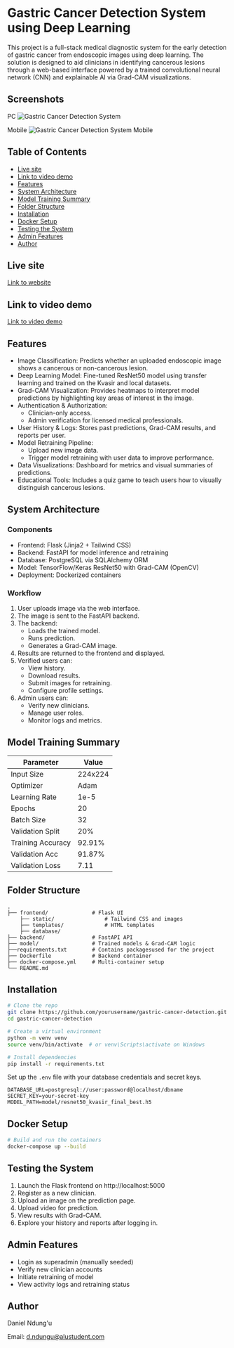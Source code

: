 # Gastric Cancer Detection System using Deep Learning

This project is a full-stack medical diagnostic system for the early detection of gastric cancer from endoscopic images using deep learning. The solution is designed to aid clinicians in identifying cancerous lesions through a web-based interface powered by a trained convolutional neural network (CNN) and explainable AI via Grad-CAM visualizations.

## Screenshots
PC
![Gastric Cancer Detection System](./images/gstroDetect_screenshot.png)

Mobile
![Gastric Cancer Detection System Mobile](./images/gstroDetect_mobile.png)

## Table of Contents
- [Live site](#live-site)
- [Link to video demo](#link-to-video-demo)
- [Features](#features)
- [System Architecture](#system-architecture)
- [Model Training Summary](#model-training-summary)
- [Folder Structure](#folder-structure)
- [Installation](#installation)
- [Docker Setup](#docker-setup)
- [Testing the System](#testing-the-system)
- [Admin Features](#admin-features)
- [Author](#author)

## Live site

[Link to website](https://gastric-flask-app.azurewebsites.net/)

## Link to video demo
[Link to video demo](https://drive.google.com/file/d/1Nqz_d4LTL5yrCagBvI79xa8SGA5VdlHq/view?usp=sharing)

## Features

- Image Classification: Predicts whether an uploaded endoscopic image shows a cancerous or non-cancerous lesion.
- Deep Learning Model: Fine-tuned ResNet50 model using transfer learning and trained on the Kvasir and local datasets.
- Grad-CAM Visualization: Provides heatmaps to interpret model predictions by highlighting key areas of interest in the image.
- Authentication & Authorization:
  - Clinician-only access.
  - Admin verification for licensed medical professionals.
- User History & Logs: Stores past predictions, Grad-CAM results, and reports per user.
- Model Retraining Pipeline:
  - Upload new image data.
  - Trigger model retraining with user data to improve performance.
- Data Visualizations: Dashboard for metrics and visual summaries of predictions.
- Educational Tools: Includes a quiz game to teach users how to visually distinguish cancerous lesions.

## System Architecture

### Components

- Frontend: Flask (Jinja2 + Tailwind CSS)
- Backend: FastAPI for model inference and retraining
- Database: PostgreSQL via SQLAlchemy ORM
- Model: TensorFlow/Keras ResNet50 with Grad-CAM (OpenCV)
- Deployment: Dockerized containers

### Workflow

1. User uploads image via the web interface.
2. The image is sent to the FastAPI backend.
3. The backend:
   - Loads the trained model.
   - Runs prediction.
   - Generates a Grad-CAM image.
4. Results are returned to the frontend and displayed.
5. Verified users can:
   - View history.
   - Download results.
   - Submit images for retraining.
   - Configure profile settings.
6. Admin users can:
   - Verify new clinicians.
   - Manage user roles.
   - Monitor logs and metrics.

## Model Training Summary

| Parameter         | Value               |
|------------------|---------------------|
| Input Size       | 224x224             |
| Optimizer        | Adam                |
| Learning Rate    | 1e-5                |
| Epochs           | 20                  |
| Batch Size       | 32                  |
| Validation Split | 20%                 |
| Training Accuracy| 92.91%              |
| Validation Acc   | 91.87%              |
| Validation Loss  | 7.11                |

## Folder Structure

```
.
├── frontend/              # Flask UI
    ├── static/                # Tailwind CSS and images
    ├── templates/             # HTML templates
    ├── database/              
├── backend/               # FastAPI API
├── model/                 # Trained models & Grad-CAM logic
├──requirements.txt        # Contains packagesused for the project
├── Dockerfile             # Backend container
├── docker-compose.yml     # Multi-container setup
└── README.md              
```

## Installation

```bash
# Clone the repo
git clone https://github.com/yourusername/gastric-cancer-detection.git
cd gastric-cancer-detection

# Create a virtual environment
python -m venv venv
source venv/bin/activate  # or venv\Scripts\activate on Windows

# Install dependencies
pip install -r requirements.txt
```

Set up the `.env` file with your database credentials and secret keys.

```env
DATABASE_URL=postgresql://user:password@localhost/dbname
SECRET_KEY=your-secret-key
MODEL_PATH=model/resnet50_kvasir_final_best.h5
```

## Docker Setup

```bash
# Build and run the containers
docker-compose up --build
```

## Testing the System

1. Launch the Flask frontend on http://localhost:5000
2. Register as a new clinician.
3. Upload an image on the prediction page.
4. Upload video for prediction.
5. View results with Grad-CAM.
6. Explore your history and reports after logging in.

## Admin Features

- Login as superadmin (manually seeded)
- Verify new clinician accounts
- Initiate retraining of model
- View activity logs and retraining status

## Author

Daniel Ndung'u 

Email: d.ndungu@alustudent.com


